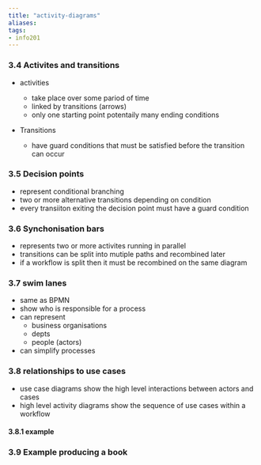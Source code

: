```yaml
---
title: "activity-diagrams"
aliases: 
tags: 
- info201
---
```


[](https://i.imgur.com/zpwJJ5d.png)
[](https://i.imgur.com/PKHcpMx.png)


### 3.4 Activites and transitions

[](https://i.imgur.com/1G14Ntn.png)

- activities
	- take place over some pariod of time
	- linked by transitions (arrows)
	- only one starting point potentaily many ending conditions

- Transitions
	- have guard conditions that must be satisfied before the transition can occur

### 3.5 Decision points
- represent conditional branching
- two or more alternative transitions depending on condition
- every transiiton exiting the decision point must have a guard condition

[](https://i.imgur.com/KCufkgX.png)

### 3.6 Synchonisation bars
- represents two or more activites running in parallel
- transitions can be split into mutiple paths and recombined later
- if a workflow is split then it must be recombined on the same diagram

[](https://i.imgur.com/IVfP7vt.png)

### 3.7 swim lanes
- same as BPMN
- show who is responsible for a process
- can represent
	- business organisations
	- depts
	- people (actors)
- can simplify processes

[](https://i.imgur.com/cRiZjtE.png)


### 3.8 relationships to use cases
- use case diagrams show the high level interactions between actors and cases
- high level activity diagrams show the sequence of use cases within a workflow

[](https://i.imgur.com/3b9f2va.png)


#### 3.8.1 example

[](https://i.imgur.com/dKHjIdu.png)

[](https://i.imgur.com/yCAjqkZ.png)

[](https://i.imgur.com/RifaVaq.png)

### 3.9 Example producing a book

[](https://i.imgur.com/X5aFAt2.png)

[](https://i.imgur.com/AKVAshk.png)
